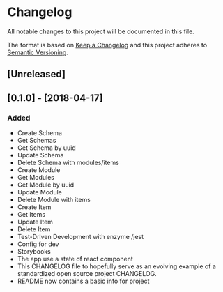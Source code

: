# Changelog
All notable changes to this project will be documented in this file.

The format is based on [Keep a Changelog](http://keepachangelog.com/en/1.0.0/)
and this project adheres to [Semantic Versioning](http://semver.org/spec/v2.0.0.html).

## [Unreleased]

## [0.1.0] - [2018-04-17]
### Added
- Create Schema
- Get Schemas
- Get Schema by uuid
- Update Schema
- Delete Schema with modules/items
- Create Module
- Get Modules
- Get Module by uuid
- Update Module
- Delete Module with items
- Create Item
- Get Items
- Update Item
- Delete Item
- Test-Driven Development with enzyme /jest
- Config for dev
- Storybooks
- The app use a state of react component
- This CHANGELOG file to hopefully serve as an evolving example of a standardized open source project CHANGELOG.
- README now contains a basic info for project
